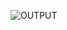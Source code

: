 ![OUTPUT](https://github.com/dudulrockzzz/color_detection-using-cv/assets/87393034/cf45d820-9948-4cbe-aa91-850fb62210df)
